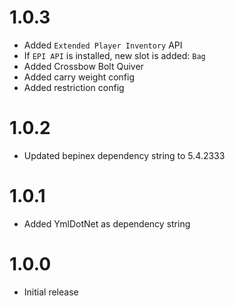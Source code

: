 # 1.0.3
- Added `Extended Player Inventory` API
- If `EPI API` is installed, new slot is added: `Bag`
- Added Crossbow Bolt Quiver
- Added carry weight config
- Added restriction config

# 1.0.2
- Updated bepinex dependency string to 5.4.2333

# 1.0.1
- Added YmlDotNet as dependency string

# 1.0.0
- Initial release
